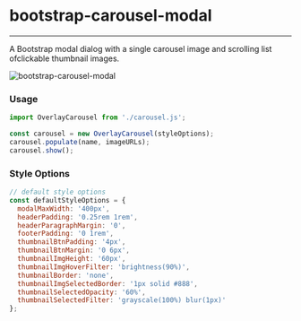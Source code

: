 # bootstrap-carousel-modal
---
A Bootstrap modal dialog with a single carousel image and
scrolling list ofclickable thumbnail images.
 
![bootstrap-carousel-modal](https://terrymorse.com/public/bootstrap-carousel-modal.png "Sample
 carousel modal")
 ### Usage ###
 
 ```javascript
import OverlayCarousel from './carousel.js';

const carousel = new OverlayCarousel(styleOptions);
carousel.populate(name, imageURLs);
carousel.show();
```
### Style Options ###

```javascript
// default style options
const defaultStyleOptions = {
  modalMaxWidth: '400px',
  headerPadding: '0.25rem 1rem',
  headerParagraphMargin: '0',
  footerPadding: '0 1rem',
  thumbnailBtnPadding: '4px',
  thumbnailBtnMargin: '0 6px',
  thumbnailImgHeight: '60px',
  thumbnailImgHoverFilter: 'brightness(90%)',
  thumbnailBorder: 'none',
  thumbnailImgSelectedBorder: '1px solid #888',
  thumbnailSelectedOpacity: '60%',
  thumbnailSelectedFilter: 'grayscale(100%) blur(1px)'
};
```
